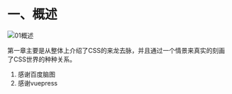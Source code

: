 # 一、概述

![01概述](http://qiniu.llccing.cn//FrontEnd/css%20world/01+%E6%A6%82%E8%BF%B0.svg)

第一章主要是从整体上介绍了CSS的来龙去脉，并且通过一个情景来真实的刻画了CSS世界的种种关系。


1. 感谢百度脑图
2. 感谢vuepress
